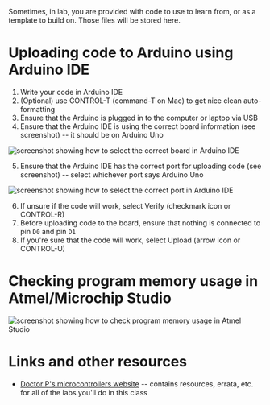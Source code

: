 Sometimes, in lab, you are provided with code to use to learn from, or as a template to build on. Those files will be stored here.

# Uploading code to Arduino using Arduino IDE
1. Write your code in Arduino IDE
2. (Optional) use CONTROL-T (command-T on Mac) to get nice clean auto-formatting
3. Ensure that the Arduino is plugged in to the computer or laptop via USB
4. Ensure that the Arduino IDE is using the correct board information (see screenshot) -- it should be on Arduino Uno

![screenshot showing how to select the correct board in Arduino IDE](https://doctor-pasquale.com/wp-content/uploads/2021/11/selecting-correct-board.png)

5. Ensure that the Arduino IDE has the correct port for uploading code (see screenshot) -- select whichever port says Arduino Uno

![screenshot showing how to select the correct port in Arduino IDE](https://doctor-pasquale.com/wp-content/uploads/2021/11/selecting-correct-port.png)

6. If unsure if the code will work, select Verify (checkmark icon or CONTROL-R)
7. Before uploading code to the board, ensure that nothing is connected to pin `D0` and pin `D1`
8. If you're sure that the code will work, select Upload (arrow icon or CONTROL-U)

# Checking program memory usage in Atmel/Microchip Studio
![screenshot showing how to check program memory usage in Atmel Studio](https://doctor-pasquale.com/wp-content/uploads/2022/06/Assembly-Program-Memory-Usage.png)

# Links and other resources
* [Doctor P's microcontrollers website](https://doctor-pasquale.com/engin-2223/) -- contains resources, errata, etc. for all of the labs you'll do in this class

